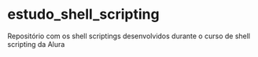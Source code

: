 # estudo_shell_scripting
Repositório com os shell scriptings desenvolvidos durante o curso de shell scripting da Alura
